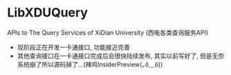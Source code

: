 # LibXDUQuery
APIs to The Query Services of XiDian University (西电各类查询服务API)  
- 现阶段正在开发一卡通接口, 功能接近完善  
- 其他查询接口在一卡通接口完成后会很快陆续发布, 其实以前写好了, 但是无奈系统崩了所以源码掉了...(辣鸡InsiderPreview(｡ŏ﹏ŏ))
